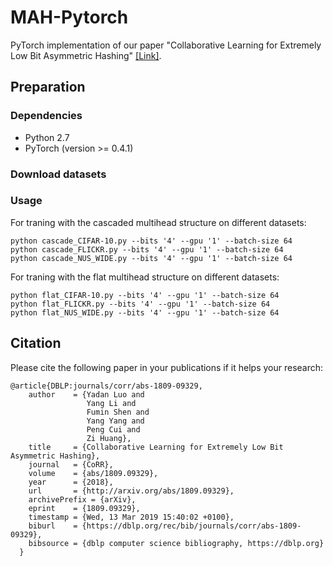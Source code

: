 # MAH-Pytorch
PyTorch implementation of our paper "Collaborative Learning for Extremely Low Bit Asymmetric Hashing" [[Link]](https://arxiv.org/abs/1809.09329). 

## Preparation
### Dependencies
- Python 2.7
- PyTorch (version >= 0.4.1)


### Download datasets


### Usage
For traning with the cascaded multihead structure on different datasets:
```shell
python cascade_CIFAR-10.py --bits '4' --gpu '1' --batch-size 64
python cascade_FLICKR.py --bits '4' --gpu '1' --batch-size 64
python cascade_NUS_WIDE.py --bits '4' --gpu '1' --batch-size 64
```

For traning with the flat multihead structure on different datasets:
```shell
python flat_CIFAR-10.py --bits '4' --gpu '1' --batch-size 64
python flat_FLICKR.py --bits '4' --gpu '1' --batch-size 64
python flat_NUS_WIDE.py --bits '4' --gpu '1' --batch-size 64
```
## Citation
Please cite the following paper in your publications if it helps your research:
    
    @article{DBLP:journals/corr/abs-1809-09329,
        author    = {Yadan Luo and
                     Yang Li and
                     Fumin Shen and
                     Yang Yang and
                     Peng Cui and
                     Zi Huang},
        title     = {Collaborative Learning for Extremely Low Bit Asymmetric Hashing},
        journal   = {CoRR},
        volume    = {abs/1809.09329},
        year      = {2018},
        url       = {http://arxiv.org/abs/1809.09329},
        archivePrefix = {arXiv},
        eprint    = {1809.09329},
        timestamp = {Wed, 13 Mar 2019 15:40:02 +0100},
        biburl    = {https://dblp.org/rec/bib/journals/corr/abs-1809-09329},
        bibsource = {dblp computer science bibliography, https://dblp.org}
      }
